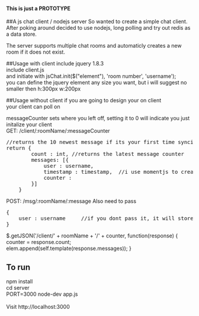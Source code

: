<h4>This is just a PROTOTYPE</h4>

##A js chat client / nodejs server
So wanted to create a simple chat client. After poking around decided to use nodejs, long polling and try out redis as a data store.

The server supports multiple chat rooms and automaticly creates a new room if it does not exist.

##Usage with client
include jquery 1.8.3<br>
include client.js<br>
and initiate with jsChat.init($("element"), 'room number', 'username');<br>
you can define the jquery element any size you want, but i will suggest no smaller then h:300px w:200px<br>

##Usage without client
if you are going to design your on client<br>
your client can poll on<br>

messageCounter sets where you left off, setting it to 0 will indicate you just initalize your client<br>
GET: /client/:roomName/:messageCounter<br>
<pre>
//returns the 10 newest message if its your first time syncing with server
return {
        count : int, //returns the latest message counter
        messages: [{
            user : username,
            timestamp : timestamp,  //i use momentjs to create the timestamp
            counter : 
        }]
    }
</pre>

POST: /msg/:roomName/:message <be>
Also need to pass 
<pre>
{
    user : username     //if you dont pass it, it will store the name as 'Guest'
}
</pre>


$.getJSON('/client/' + roomName + '/' + counter, function(response) {
 counter = response.count;
 elem.append(self.template(response.messages));
}


## To run
npm install<br>
cd server <br>
PORT=3000 node-dev app.js <br>
<br>
Visit http://localhost:3000